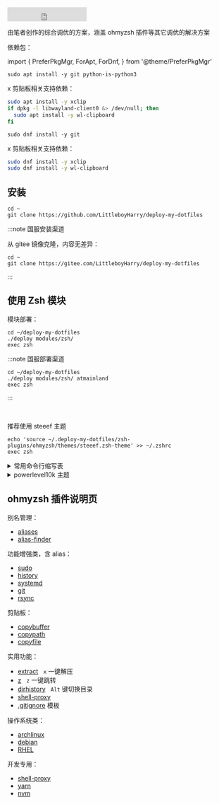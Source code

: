 <iframe src="https://ghbtns.com/github-btn.html?user=littleboyharry&repo=deploy-my-dotfiles&type=star&count=true&size=large" frameborder="0" scrolling="0" width="180" height="32" title="GitHub" style={{float:'right'}}></iframe>

由笔者创作的综合调优的方案，涵盖 ohmyzsh 插件等其它调优的解决方案

依赖包：

import {
PreferPkgMgr,
ForApt,
ForDnf,
} from '@theme/PreferPkgMgr'

 <PreferPkgMgr dnf apt>
<ForApt>

    sudo apt install -y git python-is-python3

x 剪贴板相关支持依赖：

```bash
sudo apt install -y xclip
if dpkg -l libwayland-client0 &> /dev/null; then
  sudo apt install -y wl-clipboard
fi
```

</ForApt>
<ForDnf>

    sudo dnf install -y git

x 剪贴板相关支持依赖：

```bash
sudo dnf install -y xclip
sudo dnf install -y wl-clipboard
```

</ForDnf>
</PreferPkgMgr>

## 安装

```shell
cd ~
git clone https://github.com/LittleboyHarry/deploy-my-dotfiles

```

:::note 国服安装渠道

从 gitee 镜像克隆，内容无差异：

```shell
cd ~
git clone https://gitee.com/LittleboyHarry/deploy-my-dotfiles
```

:::

## 使用 Zsh 模块

模块部署：

```
cd ~/deploy-my-dotfiles
./deploy modules/zsh/
exec zsh
```

:::note 国服部署渠道

```shell
cd ~/deploy-my-dotfiles
./deploy modules/zsh/ atmainland
exec zsh
```

:::

<br/>

推荐使用 steeef 主题

    echo 'source ~/.deploy-my-dotfiles/zsh-plugins/ohmyzsh/themes/steeef.zsh-theme' >> ~/.zshrc
    exec zsh

 <details className="let-details-to-gray" role="alert">
<summary>常用命令行缩写表</summary>

ohmyzsh 社区提供，仅作[参考](https://gitee.com/mirrors/ohmyzsh/blob/master/plugins/common-aliases/README.md)

    echo 'source ~/.deploy-my-dotfiles/zsh-plugins/ohmyzsh/plugins/common-aliases/common-aliases.plugin.zsh' >> ~/.zshrc
    exec zsh

</details>

 <details className="let-details-to-gray" role="alert">
<summary>powerlevel10k 主题</summary>

安装：依赖 Nerd Font 字体，[参见](./font#cascadiacode-nerdfont)

```shell
git clone --depth=1 https://github.com/romkatv/powerlevel10k.git ~/powerlevel10k
# 国内:
# git clone --depth=1 https://gitee.com/romkatv/powerlevel10k.git ~/powerlevel10k

echo 'source ~/powerlevel10k/powerlevel10k.zsh-theme' >>~/.zshrc
# 开始配置
exec zsh
```

选调：隐藏系统图标

    sed -i "/# os identifier/ s/^/#&/" ~/.p10k.zsh
    exec zsh

缺点：
调整窗口大小会造成排版错乱

[解决方法](https://github.com/romkatv/powerlevel10k/blob/master/README.md#the-anatomy-of-the-problem):
是禁止自动重排版 （ 部分终端支持，如 Konsole ）

<!-- todo: ys or zsh 重编译
https://www.zsh.org/mla/workers//2019/msg00561.html
-->

</details>

## ohmyzsh 插件说明页

<div style={{float:'left',marginRight:'2rem'}}>

别名管理：

- [aliases](https://gitee.com/mirrors/oh-my-zsh/tree/master/plugins/aliases)
- [alias-finder](https://gitee.com/mirrors/oh-my-zsh/tree/master/plugins/alias-finder)

功能增强类，含 alias：

- [sudo](https://gitee.com/mirrors/oh-my-zsh/tree/master/plugins/sudo)
- [history](https://gitee.com/mirrors/oh-my-zsh/tree/master/plugins/history)
- [systemd](https://gitee.com/mirrors/oh-my-zsh/tree/master/plugins/systemd)
- [git](https://gitee.com/mirrors/oh-my-zsh/tree/master/plugins/git)
- [rsync](https://gitee.com/mirrors/oh-my-zsh/tree/master/plugins/rsync)

</div>
<div style={{float:'left',marginRight:'2rem'}}>

剪贴板：

- [copybuffer](https://gitee.com/mirrors/oh-my-zsh/tree/master/plugins/copybuffer)
- [copypath](https://gitee.com/mirrors/oh-my-zsh/tree/master/plugins/copypath)
- [copyfile](https://gitee.com/mirrors/oh-my-zsh/tree/master/plugins/copyfile)

实用功能：

- [extract](https://gitee.com/mirrors/oh-my-zsh/tree/master/plugins/extract)
  &nbsp; `x` 一键解压
- [z](https://gitee.com/mirrors/oh-my-zsh/tree/master/plugins/z)
  &nbsp; `z` 一键跳转
- [dirhistory](https://gitee.com/mirrors/oh-my-zsh/tree/master/plugins/dirhistory)
  &nbsp; `Alt` 键切换目录
- [shell-proxy](https://gitee.com/mirrors/oh-my-zsh/tree/master/plugins/shell-proxy)
- [.gitignore](https://gitee.com/mirrors/oh-my-zsh/tree/master/plugins/gitignore) 模板

</div>
<div style={{float:'left',marginRight:'2  rem'}}>

操作系统类：

- [archlinux](https://gitee.com/mirrors/oh-my-zsh/tree/master/plugins/archlinux)
- [debian](https://gitee.com/mirrors/oh-my-zsh/tree/master/plugins/debian)
- [RHEL](https://gitee.com/mirrors/oh-my-zsh/tree/master/plugins/dnf)

开发专用：

- [shell-proxy](https://gitee.com/mirrors/oh-my-zsh/tree/master/plugins/shell-proxy)
- [yarn](https://gitee.com/mirrors/oh-my-zsh/tree/master/plugins/yarn)
- [nvm](https://gitee.com/mirrors/oh-my-zsh/tree/master/plugins/nvm)

</div>

